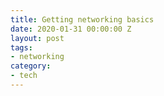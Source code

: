 ```yaml
---
title: Getting networking basics
date: 2020-01-31 00:00:00 Z
layout: post
tags:
- networking
category:
- tech
---
```

